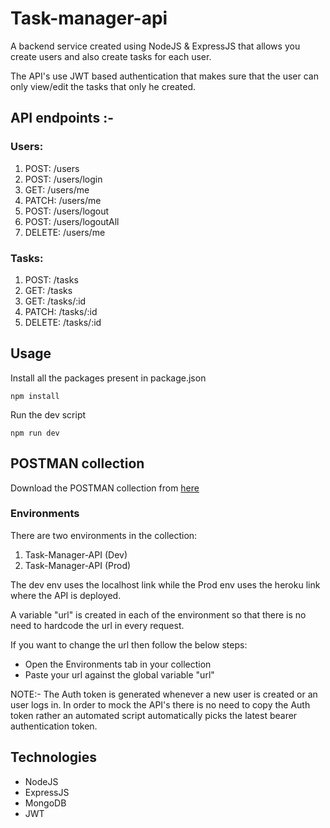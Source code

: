 # Task-manager-api

A backend service created using NodeJS & ExpressJS that allows you create users and also create tasks for each user.

The API's use JWT based authentication that makes sure that the user can only view/edit the tasks that only he created.

## API endpoints :-

### Users:

1. POST: /users
2. POST: /users/login
3. GET: /users/me
4. PATCH: /users/me
5. POST: /users/logout
6. POST: /users/logoutAll
7. DELETE: /users/me

### Tasks:

1. POST: /tasks
2. GET: /tasks
3. GET: /tasks/:id
4. PATCH: /tasks/:id
5. DELETE: /tasks/:id

## Usage

Install all the packages present in package.json
```
npm install
```
Run the dev script
```
npm run dev
```

## POSTMAN collection 

Download the POSTMAN collection from [here](https://drive.google.com/file/d/1B45xBf_-eNyuoGyN1NqD5wZjnybMIecd/view?usp=sharing)

### Environments

There are two environments in the collection:
1. Task-Manager-API (Dev)
2. Task-Manager-API (Prod)

The dev env uses the localhost link while the Prod env uses the heroku link where the API is deployed.

A variable "url" is created in each of the environment so that there is no need to hardcode the url in every request.

If you want to change the url then follow the below steps:

* Open the Environments tab in your collection
* Paste your url against the global variable "url"

NOTE:- The Auth token is generated whenever a new user is created or an user logs in. In order to mock the API's there is no need to copy the Auth token rather an automated script automatically picks the latest bearer authentication token.

## Technologies

* NodeJS
* ExpressJS
* MongoDB
* JWT
